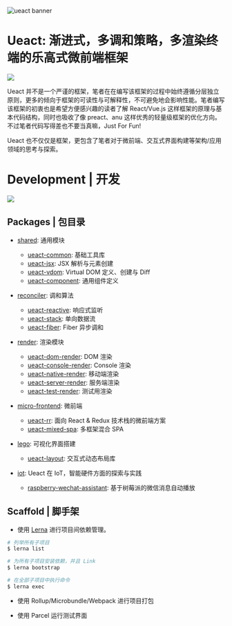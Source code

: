 ![ueact banner](https://user-images.githubusercontent.com/5803001/44896692-a51adc00-ad2b-11e8-9be9-ac495c77932e.png)

# Ueact: 渐进式，多调和策略，多渲染终端的乐高式微前端框架

![](https://badge.fury.io/gh/wxyyxc1992%2FUeact.svg)

Ueact 并不是一个严谨的框架，笔者在在编写该框架的过程中始终遵循分层独立原则，更多的倾向于框架的可读性与可解释性，不可避免地会影响性能。笔者编写该框架的初衷也是希望方便感兴趣的读者了解 React/Vue.js 这样框架的原理与基本代码结构，同时也吸收了像 preact、anu 这样优秀的轻量级框架的优化方向。不过笔者代码写得差也不要当真嘛，Just For Fun!

Ueact 也不仅仅是框架，更包含了笔者对于微前端、交互式界面构建等架构/应用领域的思考与探索。

# Development | 开发

![](https://github.com/danistefanovic/build-your-own-x/raw/master/feynman.png)

## Packages | 包目录

- [shared](./packages/shared): 通用模块

  - [ueact-common](./packages/shared/ueact-common): 基础工具库
  - [ueact-jsx](./packages/shared/ueact-jsx): JSX 解析与元素创建
  - [ueact-vdom](./packages/shared/ueact-vdom): Virtual DOM 定义、创建与 Diff
  - [ueact-component](./packages/shared/ueact-component): 通用组件定义

* [reconciler](./packages/reconciler): 调和算法

  - [ueact-reactive](./packages/ueact-reactive): 响应式监听
  - [ueact-stack](./packages/ueact-stack): 单向数据流
  - [ueact-fiber](./packages/ueact-fiber): Fiber 异步调和

- [render](./packages/render): 渲染模块

  - [ueact-dom-render](./packages/render/ueact-dom-render): DOM 渲染
  - [ueact-console-render](./packages/render/ueact-console-render): Console 渲染
  - [ueact-native-render](./packages/render/ueact-native-render): 移动端渲染
  - [ueact-server-render](./packages/render/ueact-server-render): 服务端渲染
  - [ueact-test-render](./packages/render/ueact-test-render): 测试用渲染

* [micro-frontend](./packages/micro-frontend): 微前端

  - [ueact-rr](./packages/micro-frontend/ueact-rr): 面向 React & Redux 技术栈的微前端方案
  - [ueact-mixed-spa](./packages/micro-frontend/ueact-mixed-spa): 多框架混合 SPA

* [lego](./packages/lego): 可视化界面搭建

  - [ueact-layout](./packages/lego/ueact-layout): 交互式动态布局库

* [iot](./packages/iot): Ueact 在 IoT，智能硬件方面的探索与实践
  - [raspberry-wechat-assistant](./packages/iot/raspberry-wechat-assistant): 基于树莓派的微信消息自动播放

## Scaffold | 脚手架

- 使用 [Lerna](https://github.com/lerna/lerna#lernajson) 进行项目间依赖管理。

```sh
# 列举所有子项目
$ lerna list

# 为所有子项目安装依赖，并且 Link
$ lerna bootstrap

# 在全部子项目中执行命令
$ lerna exec
```

- 使用 Rollup/Microbundle/Webpack 进行项目打包

- 使用 Parcel 运行测试界面
